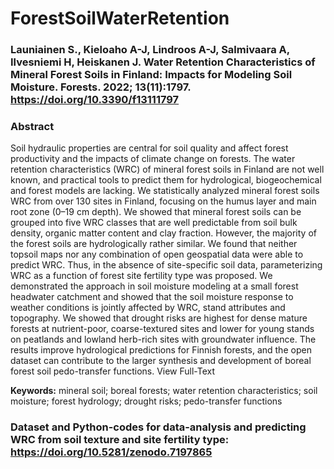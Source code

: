 # ForestSoilWaterRetention

### Launiainen S., Kieloaho A-J, Lindroos A-J, Salmivaara A, Ilvesniemi H, Heiskanen J. Water Retention Characteristics of Mineral Forest Soils in Finland: Impacts for Modeling Soil Moisture. __Forests__. 2022; 13(11):1797. https://doi.org/10.3390/f13111797

### Abstract

Soil hydraulic properties are central for soil quality and affect forest productivity and the impacts of climate change on forests. The water retention characteristics (WRC) of mineral forest soils in Finland are not well known, and practical tools to predict them for hydrological, biogeochemical and forest models are lacking. We statistically analyzed mineral forest soils WRC from over 130 sites in Finland, focusing on the humus layer and main root zone (0–19 cm depth). We showed that mineral forest soils can be grouped into five WRC classes that are well predictable from soil bulk density, organic matter content and clay fraction. However, the majority of the forest soils are hydrologically rather similar. We found that neither topsoil maps nor any combination of open geospatial data were able to predict WRC. Thus, in the absence of site-specific soil data, parameterizing WRC as a function of forest site fertility type was proposed. We demonstrated the approach in soil moisture modeling at a small forest headwater catchment and showed that the soil moisture response to weather conditions is jointly affected by WRC, stand attributes and topography. We showed that drought risks are highest for dense mature forests at nutrient-poor, coarse-textured sites and lower for young stands on peatlands and lowland herb-rich sites with groundwater influence. The results improve hydrological predictions for Finnish forests, and the open dataset can contribute to the larger synthesis and development of boreal forest soil pedo-transfer functions. View Full-Text

**Keywords:** mineral soil; boreal forests; water retention characteristics; soil moisture; forest hydrology; drought risks; pedo-transfer functions

### Dataset and Python-codes for data-analysis and predicting WRC from soil texture and site fertility type: https://doi.org/10.5281/zenodo.7197865
